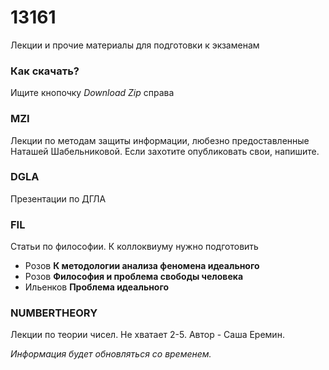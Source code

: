 13161
=====

Лекции и прочие материалы для подготовки к экзаменам

### Как скачать? ###
Ищите кнопочку *Download Zip* справа

### MZI ###
Лекции по методам защиты информации, любезно предоставленные Наташей Шабельниковой. 
Если захотите опубликовать свои, напишите.

### DGLA ###
Презентации по ДГЛА

### FIL ###
Статьи по философии.
К коллоквиуму нужно подготовить 
  * Розов **К методологии анализа феномена идеального**
  * Розов **Философия и проблема свободы человека**
  * Ильенков **Проблема идеального**

### NUMBERTHEORY ###
Лекции по теории чисел. Не хватает 2-5. Автор - Саша Еремин.

*Информация будет обновляться со временем.*
